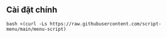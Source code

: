 ## Cài đặt chính
```
bash <(curl -Ls https://raw.githubusercontent.com/script-menu/main/menu-script)
```
